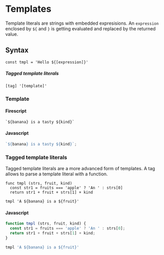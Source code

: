 Templates
=========

Template literals are strings with embedded expresisions. An `expression` enclosed by `${` and `}` is getting evaluated and replaced by the returned value.

Syntax
------

```
const tmpl = 'Hello ${[expression]}'
```

##### Tagged template literals

```
[tag] '[template]'
```

### Template

#### Firescript

```fire
`${banana} is a tasty ${kind}`
```

#### Javascript

```js
`${banana} is a tasty ${kind}`;
```

### Tagged template literals

Tagged template literals are a more advanced form of templates. A tag allows to parse a template literal with a function.

```fire
func tmpl (strs, fruit, kind)
  const str1 = fruits === 'apple' ? 'An ' : strs[0]
  return str1 + fruit + strs[1] + kind

tmpl 'A ${banana} is a ${fruit}'
```

#### Javascript

```js
function tmpl (strs, fruit, kind) {
  const str1 = fruits === 'apple' ? 'An ' : strs[0];
  return str1 + fruit + strs[1] + kind;
}

tmpl 'A ${banana} is a ${fruit}'
```
